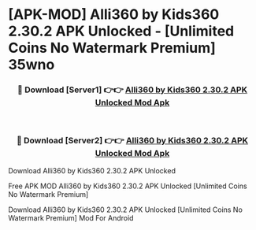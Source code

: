 # [APK-MOD] Alli360 by Kids360 2.30.2 APK Unlocked - [Unlimited Coins No Watermark Premium] 35wno



<div align="center">
<h3>🔴 Download [Server1] 👉👉 <a href="https://momento.my/?title=Alli360_by_Kids360_2.30.2_APK_Unlocked">Alli360 by Kids360 2.30.2 APK Unlocked Mod Apk</a></h3><br>

<h3>🔴 Download [Server2] 👉👉 <a href="https://momento.my/?title=Alli360_by_Kids360_2.30.2_APK_Unlocked">Alli360 by Kids360 2.30.2 APK Unlocked Mod Apk</a></h3>
</div>



Download Alli360 by Kids360 2.30.2 APK Unlocked 

Free APK MOD Alli360 by Kids360 2.30.2 APK Unlocked [Unlimited Coins No Watermark Premium]

Download Alli360 by Kids360 2.30.2 APK Unlocked [Unlimited Coins No Watermark Premium] Mod For Android
